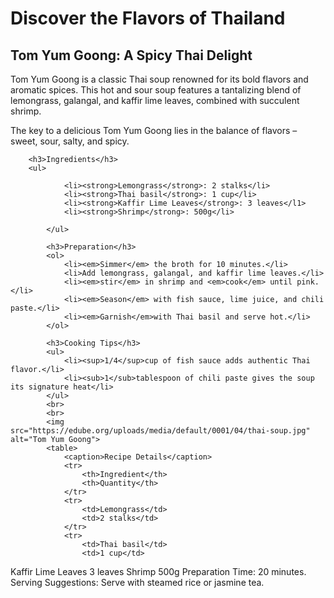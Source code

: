 <html lang="en">
    <head>
        <meta charset="UTF-8">
        <meta name="description" content="Embark on a culinary adventure with the Taste of Travel, exploring
        global flavors and recipes.">
        <title>Taste of Travel</title>
    </head>
    <body>
        <h1>Discover the Flavors of Thailand</h1>
        <h2>Tom Yum Goong: A Spicy Thai Delight</h2>
        <p>Tom Yum Goong is a classic Thai soup
            renowned for its bold flavors and aromatic spices. This hot and sour soup
            features a tantalizing blend of lemongrass, galangal, and kaffir lime
        leaves, combined with succulent shrimp.</p>
        <blockqoute>The key to a delicious Tom Yum Goong lies in the balance of flavors – sweet, sour, salty, and spicy.</blockqoute>
        
        <h3>Ingredients</h3>
        <ul>
    
                <li><strong>Lemongrass</strong>: 2 stalks</li>
                <li><strong>Thai basil</strong>: 1 cup</li>
                <li><strong>Kaffir Lime Leaves</strong>: 3 leaves</l1>
                <li><strong>Shrimp</strong>: 500g</li>
            
            </ul>
            
            <h3>Preparation</h3>
            <ol>
                <li><em>Simmer</em> the broth for 10 minutes.</li>
                <li>Add lemongrass, galangal, and kaffir lime leaves.</li>
                <li><em>stir</em> in shrimp and <em>cook</em> until pink.</li>
                <li><em>Season</em> with fish sauce, lime juice, and chili paste.</li>
                <li><em>Garnish</em>with Thai basil and serve hot.</li>
            </ol>
            
            <h3>Cooking Tips</h3>
            <ul>
                <li><sup>1/4</sup>cup of fish sauce adds authentic Thai flavor.</li>
                <li><sub>1</sub>tablespoon of chili paste gives the soup its signature heat</li>
            </ul>
            <br>
            <br>
            <img src="https://edube.org/uploads/media/default/0001/04/thai-soup.jpg" alt="Tom Yum Goong">
            <table>
                <caption>Recipe Details</caption>
                <tr>
                    <th>Ingredient</th>
                    <th>Quantity</th>
                </tr>
                <tr>
                    <td>Lemongrass</td>
                    <td>2 stalks</td>
                </tr>
                <tr>
                    <td>Thai basil</td>
                    <td>1 cup</td>
 </tr>
<tr>
    <td>Kaffir Lime Leaves</td>
    <td>3 leaves</td>
</tr>
<tr>
    <td>Shrimp</td>
    <td>500g</td>
</tr>
<tr>
    <td colspan="2">Preparation Time: 20 minutes.</td>
</tr>
<tr>
    <td colspan="2">Serving Suggestions: Serve with steamed rice or jasmine tea.</td>
</tr>
 </table>
</body>
</html>
